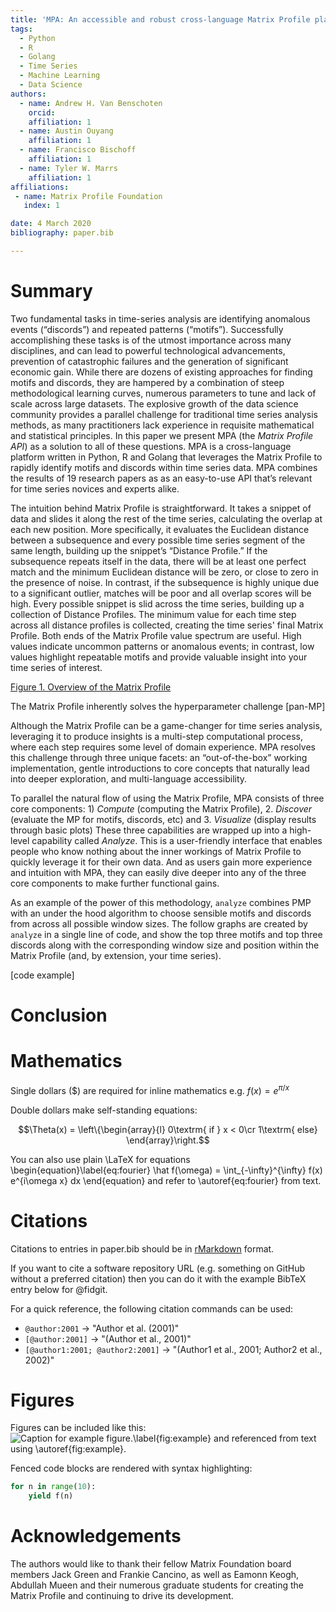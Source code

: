 ```yaml
---
title: 'MPA: An accessible and robust cross-language Matrix Profile platform'
tags:
  - Python
  - R
  - Golang
  - Time Series
  - Machine Learning
  - Data Science
authors:
  - name: Andrew H. Van Benschoten
    orcid: 
    affiliation: 1
  - name: Austin Ouyang
    affiliation: 1
  - name: Francisco Bischoff
    affiliation: 1
  - name: Tyler W. Marrs
    affiliation: 1
affiliations:
 - name: Matrix Profile Foundation
   index: 1

date: 4 March 2020
bibliography: paper.bib

---
```


# Summary

Two fundamental tasks in time-series analysis are identifying anomalous events (“discords”) and repeated patterns (“motifs”). Successfully accomplishing these tasks is of the utmost importance across many disciplines, and can lead to powerful technological advancements, prevention of catastrophic failures and the generation of significant economic gain. While there are dozens of existing approaches for finding motifs and discords, they are hampered by a combination of steep methodological learning curves, numerous parameters to tune and lack of scale across large datasets. The explosive growth of the data science community provides a parallel challenge for traditional time series analysis methods, as many practitioners lack experience in requisite mathematical and statistical principles. In this paper we present MPA (the _Matrix Profile API_) as a solution to all of these questions. MPA is a cross-language platform written in Python, R and Golang that leverages the Matrix Profile to rapidly identify motifs and discords within time series data. MPA combines the results of 19 research papers as as an easy-to-use API that’s relevant for time series novices and experts alike.

The intuition behind Matrix Profile is straightforward. It takes a snippet of data and slides it along the rest of the time series, calculating the overlap at each new position. More specifically, it evaluates the Euclidean distance between a subsequence and every possible time series segment of the same length, building up the snippet’s “Distance Profile.” If the subsequence repeats itself in the data, there will be at least one perfect match and the minimum Euclidean distance will be zero, or close to zero in the presence of noise. In contrast, if the subsequence is highly unique due to a significant outlier, matches will be poor and all overlap scores will be high. Every possible snippet is slid across the time series, building up a collection of Distance Profiles. The minimum value for each time step across all distance profiles is collected, creating the time series' final Matrix Profile. Both ends of the Matrix Profile value spectrum are useful. High values indicate uncommon patterns or anomalous events; in contrast, low values highlight repeatable motifs and provide valuable insight into your time series of interest.

[Figure 1. Overview of the Matrix Profile](mp_overview_paper.png)

The Matrix Profile inherently solves the hyperparameter challenge [pan-MP]


Although the Matrix Profile can be a game-changer for time series analysis, leveraging it to produce insights is a multi-step computational process, where each step requires some level of domain experience. MPA resolves this challenge through three unique facets: an “out-of-the-box” working implementation, gentle introductions to core concepts that naturally lead into deeper exploration, and multi-language accessibility. 

To parallel the natural flow of using the Matrix Profile, MPA consists of three core components: 1) _Compute_ (computing the Matrix Profile), 2. _Discover_ (evaluate the MP for motifs, discords, etc) and 3. _Visualize_ (display results through basic plots) These three capabilities are wrapped up into a high-level capability called _Analyze_. This is a user-friendly interface that enables people who know nothing about the inner workings of Matrix Profile to quickly leverage it for their own data. And as users gain more experience and intuition with MPA, they can easily dive deeper into any of the three core components to make further functional gains.

As an example of the power of this methodology, `analyze` combines PMP with an under the hood algorithm to choose sensible motifs and discords from across all possible window sizes. The follow graphs are created by `analyze` in a single line of code, and show the top three motifs and top three discords along with the corresponding window size and position within the Matrix Profile (and, by extension, your time series).

[code example]

# Conclusion

# Mathematics

Single dollars ($) are required for inline mathematics e.g. $f(x) = e^{\pi/x}$

Double dollars make self-standing equations:

$$\Theta(x) = \left\{\begin{array}{l}
0\textrm{ if } x < 0\cr
1\textrm{ else}
\end{array}\right.$$

You can also use plain \LaTeX for equations
\begin{equation}\label{eq:fourier}
\hat f(\omega) = \int_{-\infty}^{\infty} f(x) e^{i\omega x} dx
\end{equation}
and refer to \autoref{eq:fourier} from text.

# Citations

Citations to entries in paper.bib should be in
[rMarkdown](http://rmarkdown.rstudio.com/authoring_bibliographies_and_citations.html)
format.

If you want to cite a software repository URL (e.g. something on GitHub without a preferred
citation) then you can do it with the example BibTeX entry below for @fidgit.

For a quick reference, the following citation commands can be used:
- `@author:2001`  ->  "Author et al. (2001)"
- `[@author:2001]` -> "(Author et al., 2001)"
- `[@author1:2001; @author2:2001]` -> "(Author1 et al., 2001; Author2 et al., 2002)"

# Figures

Figures can be included like this:
![Caption for example figure.\label{fig:example}](figure.png)
and referenced from text using \autoref{fig:example}.

Fenced code blocks are rendered with syntax highlighting:
```python
for n in range(10):
    yield f(n)
```	

# Acknowledgements

The authors would like to thank their fellow Matrix Foundation board members Jack Green and Frankie Cancino, as well as Eamonn Keogh, Abdullah Mueen and their numerous graduate students for creating the Matrix Profile and continuing to drive its development.
